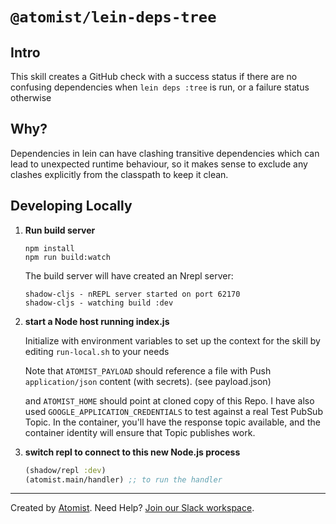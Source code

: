 # `@atomist/lein-deps-tree`

## Intro

This skill creates a GitHub check with a success status if there are no confusing dependencies when `lein deps :tree` is run, or a failure status otherwise

## Why?

Dependencies in lein can have clashing transitive dependencies which can lead to unexpected runtime behaviour, so it makes sense to exclude any clashes explicitly from the classpath to keep it clean.

## Developing Locally

1.  **Run build server**

    ```shell
    npm install
    npm run build:watch
    ```

    The build server will have created an Nrepl server:

    ```shell
    shadow-cljs - nREPL server started on port 62170
    shadow-cljs - watching build :dev
    ```

2.  **start a Node host running index.js**

    Initialize with environment variables to set up the context for the skill by editing `run-local.sh` to your needs

    Note that `ATOMIST_PAYLOAD` should reference a file with Push `application/json` content (with secrets). (see payload.json)

    and `ATOMIST_HOME` should point at cloned copy of this Repo. I have also used `GOOGLE_APPLICATION_CREDENTIALS`
    to test against a real Test PubSub Topic. In the container, you'll have the response topic available, and
    the container identity will ensure that Topic publishes work.

3.  **switch repl to connect to this new Node.js process**

    ```clojure
    (shadow/repl :dev)
    (atomist.main/handler) ;; to run the handler
    ```

---

Created by [Atomist][atomist].
Need Help? [Join our Slack workspace][slack].

[atomist]: https://atomist.com/ "Atomist - How Teams Deliver Software"
[slack]: https://join.atomist.com/ "Atomist Community Slack"
